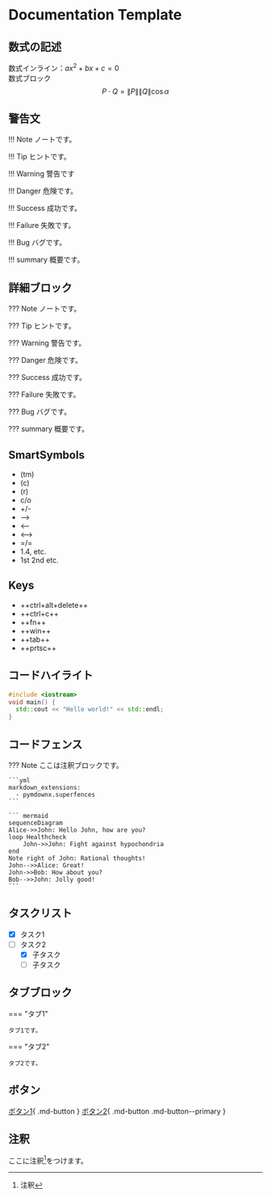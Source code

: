 # Documentation Template

## 数式の記述

数式インライン：$ax^2 + bx + c = 0$  
数式ブロック
$$
P\cdot Q = \|P\|\|Q\|\cos\alpha \tag{1}
$$

## 警告文

!!! Note
    ノートです。

!!! Tip
    ヒントです。

!!! Warning
    警告です

!!! Danger
    危険です。

!!! Success
    成功です。

!!! Failure
    失敗です。

!!! Bug
    バグです。

!!! summary
    概要です。

## 詳細ブロック

??? Note
    ノートです。

??? Tip
    ヒントです。

??? Warning
    警告です。

??? Danger
    危険です。

??? Success
    成功です。

??? Failure
    失敗です。

??? Bug
    バグです。

??? summary
    概要です。

## SmartSymbols

- (tm)
- (c)
- (r)
- c/o
- +/-
- -->
- <--
- <-->
- =/=
- 1.4, etc.
- 1st 2nd etc.

## Keys

- ++ctrl+alt+delete++
- ++ctrl+c++
- ++fn++
- ++win++
- ++tab++
- ++prtsc++

## コードハイライト

```cpp
#include <iostream>
void main() {
  std::cout << "Hello world!" << std::endl;
}
```

## コードフェンス

??? Note
    ここは注釈ブロックです。

    ```yml
    markdown_extensions:
      - pymdownx.superfences
    ```

    ``` mermaid
    sequenceDiagram
    Alice->>John: Hello John, how are you?
    loop Healthcheck
        John->>John: Fight against hypochondria
    end
    Note right of John: Rational thoughts!
    John-->>Alice: Great!
    John->>Bob: How about you?
    Bob-->>John: Jolly good!
    ```

## タスクリスト

- [x] タスク1
- [ ] タスク2
  - [x] 子タスク
  - [ ] 子タスク

## タブブロック

=== "タブ1"

    タブ1です。

=== "タブ2"

    タブ2です。

## ボタン

[ボタン1](https://github.com/YumaMatsumura){ .md-button }
[ボタン2](https://github.com/YumaMatsumura){ .md-button .md-button--primary }

## 注釈

ここに注釈[^1]をつけます。

[^1]: 注釈
